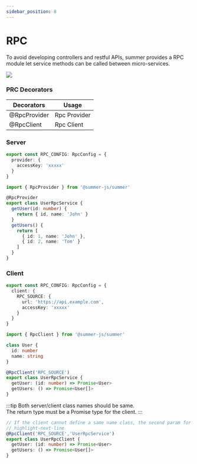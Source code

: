 ```yaml
---
sidebar_position: 8
---
```


# RPC

To avoid developing controllers and restful APIs, summer provides a RPC module let service methods can be called between micro-services.

![](/img/rpc.svg)


### PRC Decorators

|  Decorators   | Usage  |
|  ----  | ----  |
| @RpcProvider | Rpc Provider |
| @RpcClient | Rpc Client | 


### Server

```ts title="src/default.config.ts"
export const RPC_CONFIG: RpcConfig = {
  provider: {
    accessKey: 'xxxxx'
  }
}
```

```ts  
import { RpcProvider } from '@summer-js/summer'

@RpcProvider
export class UserRpcService {
  getUser(id: number) {
    return { id, name: 'John' }
  }
  getUsers() {
    return [
      { id: 1, name: 'John' },
      { id: 2, name: 'Tom' }
    ]
  }
}
```


### Client

```ts title="src/default.config.ts"
export const RPC_CONFIG: RpcConfig = {
  client: {
    RPC_SOURCE: {
      url: 'https://api.example.com',
      accessKey: 'xxxxx'
    }
  }
}
```

```ts
import { RpcClient } from '@summer-js/summer'

class User {
  id: number
  name: string
}

@RpcClient('RPC_SOURCE')
export class UserRpcService {
  getUser: (id: number) => Promise<User>
  getUsers: () => Promise<User[]>
}
```

:::tip
Both server/client class names should be same.<br/>
The return type must be a Promise type for the client.
:::

```ts
// If the client cannot define a same name class, the second param for @RpcClient can setup server class name
// highlight-next-line
@RpcClient('RPC_SOURCE','UserRpcService')
export class UserRpcClient {
  getUser: (id: number) => Promise<User>
  getUsers: () => Promise<User[]>
}

```

